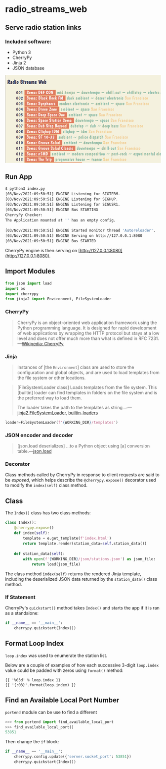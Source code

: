 # radio_streams_web
## Serve radio station links

### Included software:

- Python 3
- CherryPy
- Jinja 2
- JSON database

![screen capture](screen-capture.png)

## Run App

```zsh
$ python3 index.py
[03/Nov/2021:09:50:51] ENGINE Listening for SIGTERM.
[03/Nov/2021:09:50:51] ENGINE Listening for SIGHUP.
[03/Nov/2021:09:50:51] ENGINE Listening for SIGUSR1.
[03/Nov/2021:09:50:51] ENGINE Bus STARTING
CherryPy Checker:
The Application mounted at '' has an empty config.

[03/Nov/2021:09:50:51] ENGINE Started monitor thread 'Autoreloader'.
[03/Nov/2021:09:50:51] ENGINE Serving on http://127.0.0.1:8080
[03/Nov/2021:09:50:51] ENGINE Bus STARTED
```

CherryPy engine is then serving on [http://127.0.0.1:8080](http://127.0.0.1:8080).

## Import Modules

```python
from json import load
import os
import cherrypy
from jinja2 import Environment, FileSystemLoader
```

### CherryPy

>CherryPy is an object-oriented web application framework using the Python programming language. It is designed for rapid development of web applications by wrapping the HTTP protocol but stays at a low level and does not offer much more than what is defined in RFC 7231.&mdash;[Wikipedia: CherryPy](https://en.wikipedia.org/wiki/CherryPy)

### Jinja

>Instances of [the `Environment`] class are used to store the configuration and global objects, and are used to load templates from the file system or other locations.

>[FileSystemLoader class] Loads templates from the file system. This [builtin] loader can find templates in folders on the file system and is the preferred way to load them.
>
>The loader takes the path to the templates as string...:&mdash;[jinja2.FileSystemLoader](https://jinja2docs.readthedocs.io/en/stable/api.html#jinja2.FileSystemLoader), [builtin-loaders](https://svn.python.org/projects/external/Jinja-1.1/docs/build/loaders.html#builtin-loaders)

```python
loader=FileSystemLoader(f'{WORKING_DIR}/templates')
```

### JSON encoder and decoder

>[json.load deserializes] ...to a Python object using [a] conversion table.&mdash;[json.load](https://docs.python.org/3/library/json.html#json.load)

### Decorator

Class methods called by CherryPy in response to client requests are said to be _exposed_, which helps describe the `@cherrypy.expose()` decorator used to modify the `index(self)` class method.

## Class

The `Index()` class has two class methods:

```python
class Index():
    @cherrypy.expose()
    def index(self):
        template = e.get_template(f'index.html')
        return template.render(station_data=self.station_data())

    def station_data(self):
        with open(f'{WORKING_DIR}/json/stations.json') as json_file:
            return load(json_file)
```

The class method `index(self)` returns the rendered Jinja template, including the deserialized JSON data returned by the `station_data()` class method.

### If Statement

CherryPy's `quickstart()` method takes `Index()` and starts the app if it is ran as a standalone:

```python
if __name__ == '__main__':
    cherrypy.quickstart(Index())
```

## Format Loop Index

`loop.index` was used to enumerate the station list.

Below are a couple of examples of how each successive 3-digit `loop.index` value could be padded with zeros using `format()` method:

```
{{ '%03d' % loop.index }}
{{ '{:03}'.format(loop.index) }}
```

## Find an Available Local Port Number

`portend` module can be use to find a different

```python
>>> from portend import find_available_local_port
>>> find_available_local_port()
53851
```

Then change the `if` block:

```python
if __name__ == '__main__':
    cherrypy.config.update({'server.socket_port': 53851})
    cherrypy.quickstart(Index())
```
